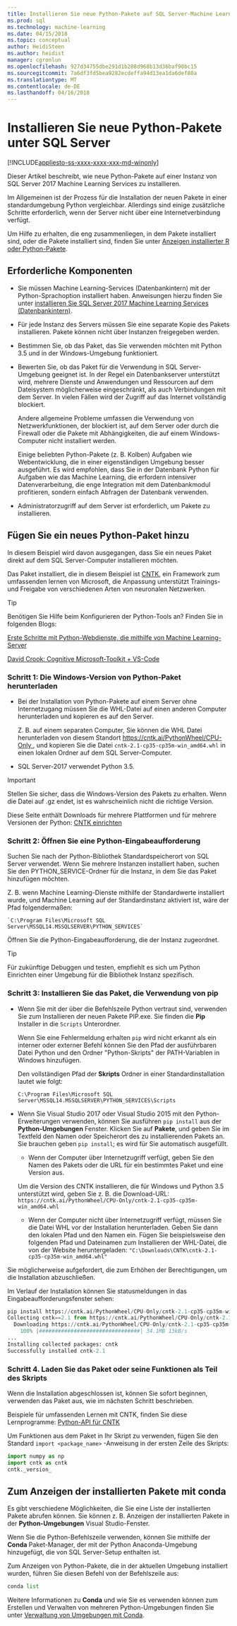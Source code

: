 ```yaml
---
title: Installieren Sie neue Python-Pakete auf SQL Server-Machine Learning | Microsoft Docs
ms.prod: sql
ms.technology: machine-learning
ms.date: 04/15/2018
ms.topic: conceptual
author: HeidiSteen
ms.author: heidist
manager: cgronlun
ms.openlocfilehash: 927d34755dbe291d1b208d968b13d36baf90bc15
ms.sourcegitcommit: 7a6df3fd5bea9282ecdeffa94d13ea1da6def80a
ms.translationtype: MT
ms.contentlocale: de-DE
ms.lasthandoff: 04/16/2018
---
```

# <a name="install-new-python-packages-on-sql-server"></a>Installieren Sie neue Python-Pakete unter SQL Server
[!INCLUDE[appliesto-ss-xxxx-xxxx-xxx-md-winonly](../../includes/appliesto-ss-xxxx-xxxx-xxx-md-winonly.md)]

Dieser Artikel beschreibt, wie neue Python-Pakete auf einer Instanz von SQL Server 2017 Machine Learning Services zu installieren.

Im Allgemeinen ist der Prozess für die Installation der neuen Pakete in einer standardumgebung Python vergleichbar. Allerdings sind einige zusätzliche Schritte erforderlich, wenn der Server nicht über eine Internetverbindung verfügt.

Um Hilfe zu erhalten, die eng zusammenliegen, in dem Pakete installiert sind, oder die Pakete installiert sind, finden Sie unter [Anzeigen installierter R oder Python-Pakete](../r/determine-which-packages-are-installed-on-sql-server.md).

## <a name="prerequisites"></a>Erforderliche Komponenten

+ Sie müssen Machine Learning-Services (Datenbankintern) mit der Python-Sprachoption installiert haben. Anweisungen hierzu finden Sie unter [installieren Sie SQL Server 2017 Machine Learning Services (Datenbankintern)](../install/sql-machine-learning-services-windows-install.md).

+ Für jede Instanz des Servers müssen Sie eine separate Kopie des Pakets installieren. Pakete können nicht über Instanzen freigegeben werden.

+ Bestimmen Sie, ob das Paket, das Sie verwenden möchten mit Python 3.5 und in der Windows-Umgebung funktioniert. 

+ Bewerten Sie, ob das Paket für die Verwendung in SQL Server-Umgebung geeignet ist. In der Regel ein Datenbankserver unterstützt wird, mehrere Dienste und Anwendungen und Ressourcen auf dem Dateisystem möglicherweise eingeschränkt, als auch Verbindungen mit dem Server. In vielen Fällen wird der Zugriff auf das Internet vollständig blockiert.

    Andere allgemeine Probleme umfassen die Verwendung von Netzwerkfunktionen, der blockiert ist, auf dem Server oder durch die Firewall oder die Pakete mit Abhängigkeiten, die auf einem Windows-Computer nicht installiert werden. 

    Einige beliebten Python-Pakete (z. B. Kolben) Aufgaben wie Webentwicklung, die in einer eigenständigen Umgebung besser ausgeführt. Es wird empfohlen, dass Sie in der Datenbank Python für Aufgaben wie das Machine Learning, die erfordern intensiver Datenverarbeitung, die enge Integration mit dem Datenbankmodul profitieren, sondern einfach Abfragen der Datenbank verwenden.

+ Administratorzugriff auf dem Server ist erforderlich, um Pakete zu installieren.

## <a name="add-a-new-python-package"></a>Fügen Sie ein neues Python-Paket hinzu

In diesem Beispiel wird davon ausgegangen, dass Sie ein neues Paket direkt auf dem SQL Server-Computer installieren möchten.

Das Paket installiert, die in diesem Beispiel ist [CNTK](https://docs.microsoft.com/cognitive-toolkit/), ein Framework zum umfassenden lernen von Microsoft, die Anpassung unterstützt Trainings- und Freigabe von verschiedenen Arten von neuronalen Netzwerken.

> [!TIP]
> Benötigen Sie Hilfe beim Konfigurieren der Python-Tools an? Finden Sie in folgenden Blogs:
> 
> [Erste Schritte mit Python-Webdienste, die mithilfe von Machine Learning-Server](https://blogs.msdn.microsoft.com/mlserver/2017/12/13/getting-started-with-python-web-services-using-machine-learning-server/)
> 
> [David Crook: Cognitive Microsoft-Toolkit + VS-Code](http://dacrook.com/cntk-vs-code-awesome/)

### <a name="step-1-download-the-windows-version-of-the-python-package"></a>Schritt 1: Die Windows-Version von Python-Paket herunterladen

+ Bei der Installation von Python-Pakete auf einem Server ohne Internetzugang müssen Sie die WHL-Datei auf einen anderen Computer herunterladen und kopieren es auf den Server.

    Z. B. auf einem separaten Computer, Sie können die WHL Datei herunterladen von diesem Standort [ https://cntk.ai/PythonWheel/CPU-Only ](https://cntk.ai/PythonWheel/CPU-Only/cntk-2.1-cp35-cp35m-win_amd64.whl), und kopieren Sie die Datei `cntk-2.1-cp35-cp35m-win_amd64.whl` in einen lokalen Ordner auf dem SQL Server-Computer.

+ SQL Server-2017 verwendet Python 3.5. 

> [!IMPORTANT]
> Stellen Sie sicher, dass die Windows-Version des Pakets zu erhalten. Wenn die Datei auf .gz endet, ist es wahrscheinlich nicht die richtige Version.

Diese Seite enthält Downloads für mehrere Plattformen und für mehrere Versionen der Python: [CNTK einrichten](https://docs.microsoft.com/cognitive-toolkit/Setup-CNTK-on-your-machine)

### <a name="step-2-open-a-python-command-prompt"></a>Schritt 2: Öffnen Sie eine Python-Eingabeaufforderung

Suchen Sie nach der Python-Bibliothek Standardspeicherort von SQL Server verwendet. Wenn Sie mehrere Instanzen installiert haben, suchen Sie den PYTHON_SERVICE-Ordner für die Instanz, in dem Sie das Paket hinzufügen möchten.

Z. B. wenn Machine Learning-Dienste mithilfe der Standardwerte installiert wurde, und Machine Learning auf der Standardinstanz aktiviert ist, wäre der Pfad folgendermaßen:

    `C:\Program Files\Microsoft SQL Server\MSSQL14.MSSQLSERVER\PYTHON_SERVICES`

Öffnen Sie die Python-Eingabeaufforderung, die der Instanz zugeordnet.

> [!TIP]
> Für zukünftige Debuggen und testen, empfiehlt es sich um Python Einrichten einer Umgebung für die Bibliothek Instanz spezifisch.

### <a name="step-3-install-the-package-using-pip"></a>Schritt 3: Installieren Sie das Paket, die Verwendung von pip

+ Wenn Sie mit der über die Befehlszeile Python vertraut sind, verwenden Sie zum Installieren der neuen Pakete PIP.exe. Sie finden die **Pip** Installer in die `Scripts` Unterordner. 

    Wenn Sie eine Fehlermeldung erhalten `pip` wird nicht erkannt als ein interner oder externer Befehl können Sie den Pfad der ausführbaren Datei Python und den Ordner "Python-Skripts" der PATH-Variablen in Windows hinzufügen.

    Den vollständigen Pfad der **Skripts** Ordner in einer Standardinstallation lautet wie folgt:

    `C:\Program Files\Microsoft SQL Server\MSSQL14.MSSQLSERVER\PYTHON_SERVICES\Scripts`

+ Wenn Sie Visual Studio 2017 oder Visual Studio 2015 mit den Python-Erweiterungen verwenden, können Sie ausführen `pip install` aus der **Python-Umgebungen** Fenster. Klicken Sie auf **Pakete**, und geben Sie im Textfeld den Namen oder Speicherort des zu installierenden Pakets an. Sie brauchen geben `pip install`; es wird für Sie automatisch ausgefüllt. 

    - Wenn der Computer über Internetzugriff verfügt, geben Sie den Namen des Pakets oder die URL für ein bestimmtes Paket und eine Version aus. 
    
    Um die Version des CNTK installieren, die für Windows und Python 3.5 unterstützt wird, geben Sie z. B. die Download-URL: `https://cntk.ai/PythonWheel/CPU-Only/cntk-2.1-cp35-cp35m-win_amd64.whl`

    - Wenn der Computer nicht über Internetzugriff verfügt, müssen Sie die Datei WHL vor der Installation herunterladen. Geben Sie dann den lokalen Pfad und den Namen ein. Fügen Sie beispielsweise den folgenden Pfad und Dateinamen zum Installieren der WHL-Datei, die von der Website heruntergeladen: `"C:\Downloads\CNTK\cntk-2.1-cp35-cp35m-win_amd64.whl"`

Sie möglicherweise aufgefordert, die zum Erhöhen der Berechtigungen, um die Installation abzuschließen.

Im Verlauf der Installation können Sie statusmeldungen in das Eingabeaufforderungsfenster sehen:

```python
pip install https://cntk.ai/PythonWheel/CPU-Only/cntk-2.1-cp35-cp35m-win_amd64.whl
Collecting cntk==2.1 from https://cntk.ai/PythonWheel/CPU-Only/cntk-2.1-cp35-cp35m-win_amd64.whl
  Downloading https://cntk.ai/PythonWheel/CPU-Only/cntk-2.1-cp35-cp35m-win_amd64.whl (34.1MB)
    100% |################################| 34.1MB 13kB/s
...
Installing collected packages: cntk
Successfully installed cntk-2.1
```


### <a name="step-4-load-the-package-or-its-functions-as-part-of-your-script"></a>Schritt 4. Laden Sie das Paket oder seine Funktionen als Teil des Skripts

Wenn die Installation abgeschlossen ist, können Sie sofort beginnen, verwenden das Paket aus, wie im nächsten Schritt beschrieben.

Beispiele für umfassenden Lernen mit CNTK, finden Sie diese Lernprogramme: [Python-API für CNTK](https://cntk.ai/pythondocs/tutorials.html)

Um Funktionen aus dem Paket in Ihr Skript zu verwenden, fügen Sie den Standard `import <package_name>` -Anweisung in der ersten Zeile des Skripts:

```python
import numpy as np
import cntk as cntk
cntk._version_
```

##  <a name="how-to-view-installed-packages-using-conda"></a>Zum Anzeigen der installierten Pakete mit conda

Es gibt verschiedene Möglichkeiten, die Sie eine Liste der installierten Pakete abrufen können. Sie können z. B. Anzeigen der installierten Pakete in der **Python-Umgebungen** Visual Studio-Fenster.

Wenn Sie die Python-Befehlszeile verwenden, können Sie mithilfe der **Conda** Paket-Manager, der mit der Python Anaconda-Umgebung hinzugefügt, die von SQL Server-Setup enthalten ist.

Zum Anzeigen von Python-Pakete, die in der aktuellen Umgebung installiert wurden, führen Sie diesen Befehl von der Befehlszeile aus:

```python
conda list
```

Weitere Informationen zu **Conda** und wie Sie es verwenden können zum Erstellen und Verwalten von mehreren Python-Umgebungen finden Sie unter [Verwaltung von Umgebungen mit Conda](https://conda.io/docs/user-guide/tasks/manage-environments.html).
